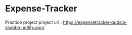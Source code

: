 # Expense-Tracker

Practice project 
project url : https://expensetracker-qudsia-shabbir.netlify.app/
